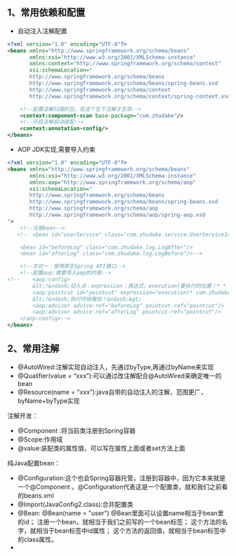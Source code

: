 ## 1、常用依赖和配置
- 自动注入注解配置
```xml
<?xml version="1.0" encoding="UTF-8"?>
<beans xmlns="http://www.springframework.org/schema/beans"
       xmlns:xsi="http://www.w3.org/2001/XMLSchema-instance"
       xmlns:context="http://www.springframework.org/schema/context"
       xsi:schemaLocation="
       http://www.springframework.org/schema/beans
       http://www.springframework.org/schema/beans/spring-beans.xsd
       http://www.springframework.org/schema/context
       http://www.springframework.org/schema/context/spring-context.xsd">

    <!--配置注解扫描的包，在这个包下注解才生效-->
    <context:component-scan base-package="com.zhudake"/>
    <!--开启注解自动装配-->
    <context:annotation-config/>
</beans>
```
- AOP JDK实现,需要导入约束
```xml
<?xml version="1.0" encoding="UTF-8"?>
<beans xmlns="http://www.springframework.org/schema/beans"
       xmlns:xsi="http://www.w3.org/2001/XMLSchema-instance"
       xmlns:aop="http://www.springframework.org/schema/aop"
       xsi:schemaLocation="
       http://www.springframework.org/schema/beans
       http://www.springframework.org/schema/beans/spring-beans.xsd
       http://www.springframework.org/schema/aop
       http://www.springframework.org/schema/aop/spring-aop.xsd
">
    <!--注册bean-->
   <!-- <bean id="userService" class="com.zhudake.service.UserServiceImpl"></bean>

    <bean id="beforeLog" class="com.zhudake.log.LogAfter"/>
    <bean id="afterLog" class="com.zhudake.log.LogBefore"/>-->

    <!--方式一：使用原生Spring API接口-->
    <!--配置aop:需要导入aop的约束-->
<!--    <aop:config>
        &lt;!&ndash;切入点：expression：表达式，execution(要执行的位置！* * * * *)&ndash;&gt;
        <aop:pointcut id="pointcut" expression="execution(* com.zhudake.service.UserServiceImpl.*(..))"/>
        &lt;!&ndash;执行环绕增加！&ndash;&gt;
        <aop:advisor advice-ref="beforeLog" pointcut-ref="pointcut"/>
        <aop:advisor advice-ref="afterLog" pointcut-ref="pointcut"/>
    </aop:config>-->
</beans>
```


## 2、常用注解
- @AutoWired:注解实现自动注入，先通过byType,再通过byName来实现
- @Qualifier(value = “xxx”):可以通过改注解配合@AutoWired来确定唯一的bean
- @Resource(name = "xxx"):java自带的自动注入的注解，范围更广，byName+byType实现

注解开发：
- @Component :将当前类注册到Spring容器
- @Scope:作用域
- @value:装配类的属性值，可以写在属性上面或者set方法上面

纯Java配置bean：
- @Configuration:这个也会Spring容器托管，注册到容器中，因为它本来就是一个@Component
。@Configuration代表这是一个配置类，就和我们之前看的beans.xml
- @Import(JavaConfig2.class):合并配置类
- @Bean:    @Bean(name = "user") @Bean里面可以设置name相当于bean里的id；
  注册一个bean，就相当于我们之前写的一个bean标签；
  这个方法的名字，就相当于bean标签中id属性；
  这个方法的返回值，就相当于bean标签中的class属性。
- 